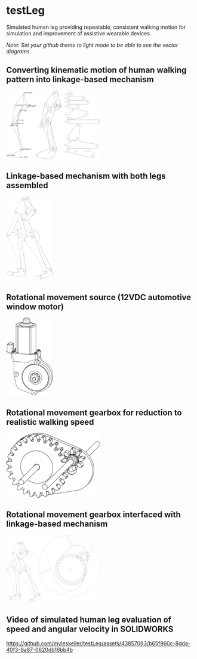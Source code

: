 # testLeg
Simulated human leg providing repeatable, consistent walking motion for simulation and improvement of assistive wearable devices.

_Note: Set your github theme to light mode to be able to see the vector diagrams._


## Converting kinematic motion of human walking pattern into linkage-based mechanism 
<img src="./leg1.svg" width="50%">

## Linkage-based mechanism with both legs assembled
<img src="./leg_A.svg" width="25%">

## Rotational movement source (12VDC automotive window motor)
<img src="./leg_B.svg" width="25%">

## Rotational movement gearbox for reduction to realistic walking speed
<img src="./leg_C.svg" width="50%">

## Rotational movement gearbox interfaced with linkage-based mechanism
<img src="./leg3.svg" width="50%">

## Video of simulated human leg evaluation of speed and angular velocity in SOLIDWORKS
https://github.com/myleskeller/testLeg/assets/43857093/b65f960c-8dda-40f3-9a87-0620db16bb4b
